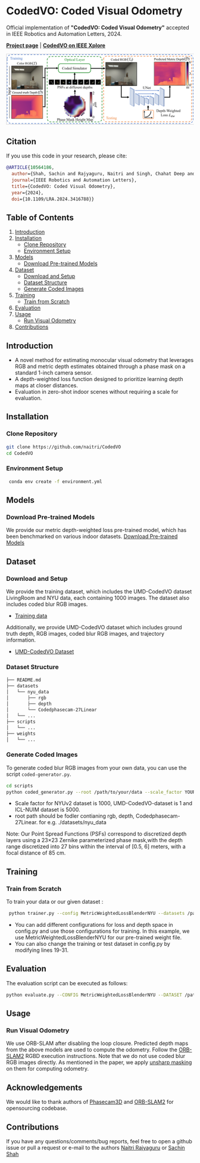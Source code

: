 # CodedVO: Coded Visual Odometry

Official implementation of **"CodedVO: Coded Visual Odometry"** accepted in IEEE Robotics and Automation Letters, 2024.

[**Project page**](http://prg.cs.umd.edu/CodedVO) | [**CodedVO on IEEE Xplore**](https://ieeexplore.ieee.org/document/DOI_NUMBER_HERE)

![Example of coded aperture setup](assets/framework.png)

## Citation

If you use this code in your research, please cite:

```bibtex
@ARTICLE{10564186,
  author={Shah, Sachin and Rajyaguru, Naitri and Singh, Chahat Deep and Metzler, Christopher and Aloimonos, Yiannis},
  journal={IEEE Robotics and Automation Letters}, 
  title={CodedVO: Coded Visual Odometry}, 
  year={2024},
  doi={10.1109/LRA.2024.3416788}}
```
## Table of Contents

1. [Introduction](#introduction)
2. [Installation](#installation)
   - [Clone Repository](#clone-repository)
   - [Environment Setup](#environment-setup)
3. [Models](#models)
   - [Download Pre-trained Models](#download-pre-trained-models)
4. [Dataset](#dataset)
   - [Download and Setup](#download-and-setup)
   - [Dataset Structure](dataset-structure)
   - [Generate Coded Images](#generate-coded-images)
5. [Training](#training)
   - [Train from Scratch](#train-from-scratch)
6. [Evaluation](#evaluation)
7. [Usage](#usage)
   - [Run Visual Odometry](#run-visual-odometry)
8. [Contributions](#contributions)

## Introduction
- A novel method for estimating monocular visual odometry that leverages RGB and metric depth estimates obtained through a phase mask on a standard 1-inch camera sensor.
- A depth-weighted loss function designed to prioritize learning depth maps at closer distances.
- Evaluation in zero-shot indoor scenes without requiring a scale for evaluation.

## Installation

### Clone Repository

```bash
git clone https://github.com/naitri/CodedVO
cd CodedVO
```

### Environment Setup

```bash
 conda env create -f environment.yml
```

## Models

### Download Pre-trained Models
We provide our metric depth-weighted loss pre-trained model, which has been benchmarked on various indoor datasets. 
[Download Pre-trained Models](https://drive.google.com/drive/folders/1N8GyIXZe1DBrKiHNpmL3U363nQy-Rwi8?usp=sharing)

## Dataset

### Download and Setup
We provide the training dataset, which includes the UMD-CodedVO dataset LivingRoom and NYU data, each containing 1000 images. The dataset also includes coded blur RGB images. 
- [Training data](https://drive.google.com/drive/folders/12GrDxTBMaSlGeMRWycxmCQl01BHnC5-O?usp=sharing)

Additionally, we provide UMD-CodedVO dataset which includes ground truth depth, RGB images, coded blur RGB images, and trajectory information.
- [UMD-CodedVO Dataset](https://drive.google.com/drive/folders/12U8BH-AWUA4DgbOValO-_hNI_Z9RgMXr?usp=sharing)

### Dataset Structure
```
├── README.md
├── datasets
│   └── nyu_data
│       ├── rgb
│       ├── depth
│       └── Codedphasecam-27Linear
│   └── ...
├── scripts
│   └── ...
├── weights
│   └── ...
```

### Generate Coded Images
To generate coded blur RGB images from your own data, you can use the script `coded-generator.py`. 

```bash
cd scripts
python coded_generator.py --root /path/to/your/data --scale_factor YOUR_SCALE_FACTOR
```
- Scale factor for NYUv2 dataset is 1000, UMD-CodedVO-dataset is 1 and ICL-NUIM dataset is 5000.
- root path should be fodler contianing rgb, depth, Codedphasecam-27Linear. for e.g. ./datasets/nyu_data

Note: Our Point Spread Functions (PSFs) correspond to discretized depth layers using a 23×23 Zernike parameterized phase mask,with the depth range discretized into 27 bins within the interval of [0.5, 6] meters, with a focal distance of 85 cm.

## Training

### Train from Scratch
To train your data or our given dataset :
```bash
 python trainer.py --config MetricWeightedLossBlenderNYU --datasets /path/to/dataset/folder
```
- You can add different configurations for loss and depth space in config.py and use those configurations for training. In this example, we use MetricWeightedLossBlenderNYU for our pre-trained weight file.
- You can also change the training or test dataset in config.py by modifying lines 19-31.

## Evaluation
The evaluation script can be executed as follows:
```bash
python evaluate.py --CONFIG MetricWeightedLossBlenderNYU --DATASET /path/to/dataset/folder --OUTPUT /path/to/output/folder --CHECKPOINT /path/to/checkpoint/file
``` 

## Usage

### Run Visual Odometry
We use ORB-SLAM after disabling the loop closure. Predicted depth maps from the above models are used to compute the odometry. Follow the [ORB-SLAM2](https://github.com/raulmur/ORB_SLAM2) RGBD execution instructions. Note that we do not use coded blur RGB images directly. As mentioned in the paper, we apply [unsharp masking](https://www.mathworks.com/help/images/ref/imsharpen.html) on them for computing odometry.

## Acknowledgements
We would like to thank authors of [Phasecam3D](https://github.com/YichengWu/PhaseCam3D) and [ORB-SLAM2](https://github.com/raulmur/ORB_SLAM2) for opensourcing codebase.

## Contributions
If you have any questions/comments/bug reports, feel free to open a github issue or pull a request or e-mail to the authors [Naitri Rajyaguru](nrajyagu@umd.edu) or [Sachin Shah](shah2022@umd.edu)

